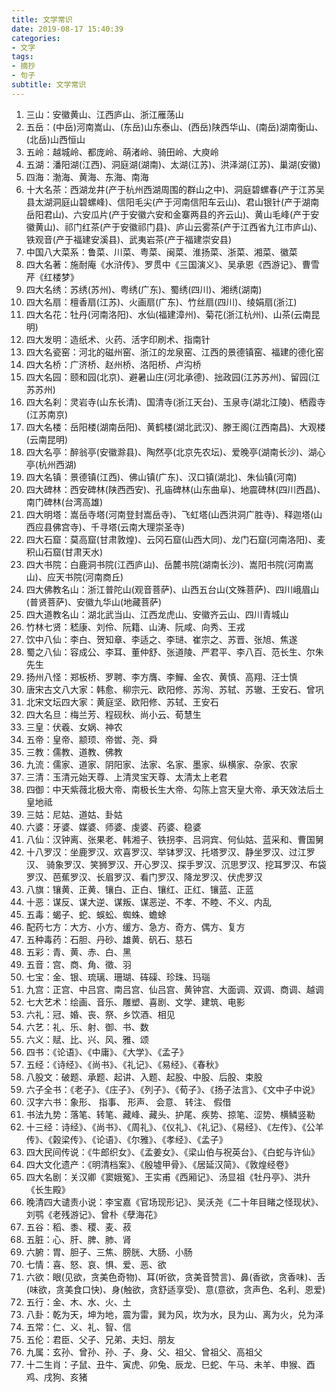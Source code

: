 ```yaml
---
title: 文学常识
date: 2019-08-17 15:40:39
categories: 
- 文字
tags:
- 摘抄
- 句子
subtitle: 文学常识
---
```


<ol>
    <li>三山：安徽黄山、江西庐山、浙江雁荡山</li>
    <li>五岳：(中岳)河南嵩山、(东岳)山东泰山、(西岳)陕西华山、(南岳)湖南衡山、(北岳)山西恒山</li>
    <li>五岭：越城岭、都庞岭、萌渚岭、骑田岭、大庾岭</li>
    <li>五湖：潘阳湖(江西)、洞庭湖(湖南)、太湖(江苏)、洪泽湖(江苏)、巢湖(安徽)</li>
    <li>四海：渤海、黄海、东海、南海</li>
    <li>十大名茶：西湖龙井(产于杭州西湖周围的群山之中)、洞庭碧螺春(产于江苏吴县太湖洞庭山碧螺峰)、信阳毛尖(产于河南信阳车云山)、君山银针(产于湖南岳阳君山)、六安瓜片(产于安徽六安和金寨两县的齐云山)、黄山毛峰(产于安徽黄山)、祁门红茶(产于安徽祁门县)、庐山云雾茶(产于江西省九江市庐山)、铁观音(产于福建安溪县)、武夷岩茶(产于福建崇安县)</li>
    <li>中国八大菜系：鲁菜、川菜、粤菜、闽菜、淮扬菜、浙菜、湘菜、徽菜</li>
    <li>四大名著：施耐庵《水浒传》、罗贯中《三国演义》、吴承恩《西游记》、曹雪芹《红楼梦》</li>
    <li>四大名绣：苏绣(苏州)、粤绣(广东)、蜀绣(四川)、湘绣(湖南)</li>
    <li>四大名扇：檀香扇(江苏)、火画扇(广东)、竹丝扇(四川)、绫娟扇(浙江)</li>
    <li>四大名花：牡丹(河南洛阳)、水仙(福建漳州)、菊花(浙江杭州)、山茶(云南昆明)</li>
    <li>四大发明：造纸术、火药、活字印刷术、指南针</li>
    <li>四大名瓷窑：河北的磁州窑、浙江的龙泉窑、江西的景德镇窑、福建的德化窑</li>
    <li>四大名桥：广济桥、赵州桥、洛阳桥、卢沟桥</li>
    <li>四大名园：颐和园(北京)、避暑山庄(河北承德)、拙政园(江苏苏州)、留园(江苏苏州)</li>
    <li>四大名刹：灵岩寺(山东长清)、国清寺(浙江天台)、玉泉寺(湖北江陵)、栖霞寺(江苏南京)</li>
    <li>四大名楼：岳阳楼(湖南岳阳)、黄鹤楼(湖北武汉)、滕王阁(江西南昌)、大观楼(云南昆明)</li>
    <li>四大名亭：醉翁亭(安徽滁县)、陶然亭(北京先农坛)、爱晚亭(湖南长沙)、湖心亭(杭州西湖)</li>
    <li>四大名镇：景德镇(江西)、佛山镇(广东)、汉口镇(湖北)、朱仙镇(河南)</li>
    <li>四大碑林：西安碑林(陕西西安)、孔庙碑林(山东曲阜)、地震碑林(四川西昌)、南门碑林(台湾高雄)</li>
    <li>四大明塔：嵩岳寺塔(河南登封嵩岳寺)、飞虹塔(山西洪洞广胜寺)、释迦塔(山西应县佛宫寺)、千寻塔(云南大理崇圣寺)</li>
    <li>四大石窟：莫高窟(甘肃敦煌)、云冈石窟(山西大同)、龙门石窟(河南洛阳)、麦积山石窟(甘肃天水)</li>
    <li>四大书院：白鹿洞书院(江西庐山)、岳麓书院(湖南长沙)、嵩阳书院(河南嵩山)、应天书院(河南商丘)</li>
    <li>四大佛教名山：浙江普陀山(观音菩萨)、山西五台山(文殊菩萨)、四川峨眉山(普贤菩萨)、安徽九华山(地藏菩萨)</li>
    <li>四大道教名山：湖北武当山、江西龙虎山、安徽齐云山、四川青城山</li>
    <li>竹林七贤：嵇康、刘伶、阮籍、山涛、阮咸、向秀、王戎</li>
    <li>饮中八仙：李白、贺知章、李适之、李琎、崔宗之、苏晋、张旭、焦遂</li>
    <li>蜀之八仙：容成公、李耳、董仲舒、张道陵、严君平、李八百、范长生、尔朱先生</li>
    <li>扬州八怪：郑板桥、罗聘、李方膺、李鱓、金农、黄慎、高翔、汪士慎</li>
    <li>唐宋古文八大家：韩愈、柳宗元、欧阳修、苏洵、苏轼、苏辙、王安石、曾巩</li>
    <li>北宋文坛四大家：黄庭坚、欧阳修、苏轼、王安石</li>
    <li>四大名旦：梅兰芳、程砚秋、尚小云、荀慧生</li>
    <li>三皇：伏羲、女娲、神农</li>
    <li>五帝：皇帝、颛顼、帝喾、尧、舜</li>
    <li>三教：儒教、道教、佛教</li>
    <li>九流：儒家、道家、阴阳家、法家、名家、墨家、纵横家、杂家、农家</li>
    <li>三清：玉清元始天尊、上清灵宝天尊、太清太上老君</li>
    <li>四御：中天紫薇北极大帝、南极长生大帝、勾陈上宫天皇大帝、承天效法后土皇地祗</li>
    <li>三姑：尼姑、道姑、卦姑</li>
    <li>六婆：牙婆、媒婆、师婆、虔婆、药婆、稳婆</li>
    <li>八仙：汉钟离、张果老、韩湘子、铁拐李、吕洞宾、何仙姑、蓝采和、曹国舅</li>
    <li>十八罗汉：坐鹿罗汉、欢喜罗汉、举钵罗汉、托塔罗汉、静坐罗汉、过江罗汉、 骑象罗汉、笑狮罗汉、开心罗汉、探手罗汉、沉思罗汉、挖耳罗汉、布袋罗汉、芭蕉罗汉、长眉罗汉、看门罗汉、降龙罗汉、伏虎罗汉</li>
    <li>八旗：镶黄、正黄、镶白、正白、镶红、正红、镶蓝、正蓝</li>
    <li>十恶：谋反、谋大逆、谋叛、谋恶逆、不孝、不睦、不义、内乱</li>
    <li>五毒：蝎子、蛇、蜈蚣、蜘蛛、蟾蜍</li>
    <li>配药七方：大方、小方、缓方、急方、奇方、偶方、复方</li>
    <li>五种毒药：石胆、丹砂、雄黄、矾石、慈石</li>
    <li>五彩：青、黄、赤、白、黑</li>
    <li>五音：宫、商、角、徵、羽</li>
    <li>七宝：金、银、琉璃、珊瑚、砗磲、珍珠、玛瑙</li>
    <li>九宫：正宫、中吕宫、南吕宫、仙吕宫、黄钟宫、大面调、双调、商调、越调</li>
    <li>七大艺术：绘画、音乐、雕塑、喜剧、文学、建筑、电影</li>
    <li>六礼：冠、婚、丧、祭、乡饮酒、相见</li>
    <li>六艺：礼、乐、射、御、书、数</li>
    <li>六义：赋、比、兴、风、雅、颂</li>
    <li>四书：《论语》、《中庸》、《大学》、《孟子》</li>
    <li>五经：《诗经》、《尚书》、《礼记》、《易经》、《春秋》</li>
    <li>八股文：破题、承题、起讲、入题、起股、中股、后股、束股</li>
    <li>六子全书：《老子》、《庄子》、《列子》、《荀子》、《扬子法言》、《文中子中说》</li>
    <li>汉字六书：象形、 指事、 形声、 会意、 转注、 假借</li>
    <li>书法九势：落笔、转笔、藏峰、藏头、护尾、疾势、掠笔、涩势、横鳞竖勒</li>
    <li>十三经：诗经》、《尚书》、《周礼》、《仪礼》、《礼记》、《易经》、《左传》、《公羊传》、《榖梁传》、《论语》、《尔雅》、《孝经》、《孟子》</li>
    <li>四大民间传说：《牛郎织女》、《孟姜女》、《梁山伯与祝英台》、《白蛇与许仙》</li>
    <li>四大文化遗产：《明清档案》、《殷墟甲骨》、《居延汉简》、《敦煌经卷》</li>
    <li>四大名剧：关汉卿《窦娥冤》、王实甫《西厢记》、汤显祖《牡丹亭》、洪升《长生殿》</li>
    <li>晚清四大谴责小说：李宝嘉《官场现形记》、吴沃尧《二十年目睹之怪现状》、刘鹗《老残游记》、曾朴《孽海花》</li>
    <li>五谷：稻、黍、稷、麦、菽</li>
    <li>五脏：心、肝、脾、肺、肾</li>
    <li>六腑：胃、胆子、三焦、膀胱、大肠、小肠</li>
    <li>七情：喜、怒、哀、惧、爱、恶、欲</li>
    <li>六欲：眼(见欲，贪美色奇物)、耳(听欲，贪美音赞言)、鼻(香欲，贪香味)、舌(味欲，贪美食口快)、身(触欲，贪舒适享受)、意(意欲，贪声色、名利、恩爱)</li>
    <li>五行：金、木、水、火、土</li>
    <li>八卦：乾为天，坤为地，震为雷，巽为风，坎为水，艮为山、离为火，兑为泽</li>
    <li>五常：仁、义、礼、智、信</li>
    <li>五伦：君臣、父子、兄弟、夫妇、朋友</li>
    <li>九属：玄孙、曾孙、孙、子、身、父、祖父、曾祖父、高祖父</li>
    <li>十二生肖：子鼠、丑牛、寅虎、卯兔、辰龙、巳蛇、午马、未羊、申猴、酉鸡、戌狗、亥猪</li>
</ol>